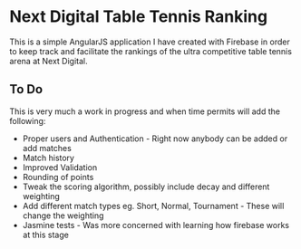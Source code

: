 Next Digital Table Tennis Ranking
=================================

This is a simple AngularJS application I have created with Firebase in order to keep track and facilitate the rankings of the ultra competitive table tennis arena at Next Digital.

To Do
-----

This is very much a work in progress and when time permits will add the following:

*	Proper users and Authentication - Right now anybody can be added or add matches
*	Match history
*	Improved Validation
*	Rounding of points
*	Tweak the scoring algorithm, possibly include decay and different weighting
*	Add different match types eg. Short, Normal, Tournament - These will change the weighting
*	Jasmine tests - Was more concerned with learning how firebase works at this stage